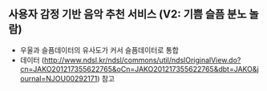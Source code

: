 ## 사용자 감정 기반 음악 추천 서비스 (V2: 기쁨 슬픔 분노 놀람)

+ 우울과 슬픔데이터의 유사도가 커서 슬픔데이터로 통합
+ 데이터 (http://www.ndsl.kr/ndsl/commons/util/ndslOriginalView.do?cn=JAKO201217355622765&oCn=JAKO201217355622765&dbt=JAKO&journal=NJOU00292171) 참고
